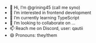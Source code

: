 - 👋 Hi, I’m @grining45 (call me syno)
- 👀 I’m interested in frontend development
- 🌱 I’m currently learning TypeScript
- 💞️ I’m looking to collaborate on ...
- 📫 Reach me on Discord, user: qautii
- 😄 Pronouns: they/them

<!---
grining45/grining45 is a ✨ special ✨ repository because its `README.md` (this file) appears on your GitHub profile.
You can click the Preview link to take a look at your changes.
--->
